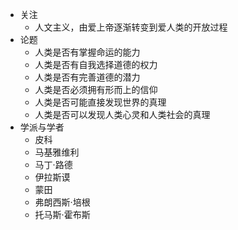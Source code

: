 - 关注
	- 人文主义，由爱上帝逐渐转变到爱人类的开放过程
- 论题
	- 人类是否有掌握命运的能力
	- 人类是否有自我选择道德的权力
	- 人类是否有完善道德的潜力
	- 人类是否必须拥有形而上的信仰
	- 人类是否可能直接发现世界的真理
	- 人类是否可以发现人类心灵和人类社会的真理
- 学派与学者
	- 皮科
	- 马基雅维利
	- 马丁·路德
	- 伊拉斯谟
	- 蒙田
	- 弗朗西斯·培根
	- 托马斯·霍布斯